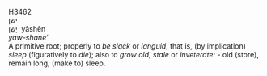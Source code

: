 <body>
  <p>H3462<br>  ישׁן  <br> יָשֵׁן  ‎  yâshên  <br><i>yaw-shane‘ </i><br>A primitive root; properly to <i>be</i> <i>slack</i> or <i>languid</i>, that is, (by implication) <i>sleep</i> (figuratively to <i>die</i>); also to <i>grow</i> <i>old</i>, <i>stale</i> or <i>inveterate: - </i>old (store), remain long, (make to) sleep.<br></p>
 </body>